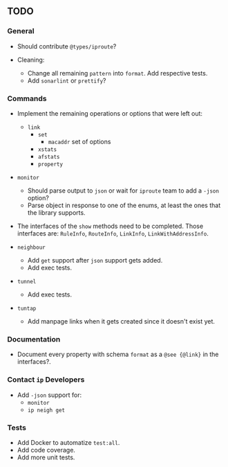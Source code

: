 ## TODO

### General

- Should contribute `@types/iproute`?

- Cleaning:
    - Change all remaining `pattern` into `format`. Add respective tests.
    - Add `sonarlint` or `prettify`?

### Commands

- Implement the remaining operations or options that were left out:
  - `link`
    - `set`
      - `macaddr` set of options
    - `xstats`
    - `afstats`
    - `property`
    
- `monitor`
  - Should parse output to `json` or wait for `iproute` team to add a `-json` option?
  - Parse object in response to one of the enums, at least the ones that the library supports.

- The interfaces of the `show` methods need to be completed. 
  Those interfaces are: `RuleInfo`, `RouteInfo`, `LinkInfo`, `LinkWithAddressInfo`.

- `neighbour`
  - Add `get` support after `json` support gets added.
  - Add exec tests.

- `tunnel`
  - Add exec tests.

- `tuntap`
  - Add manpage links when it gets created since it doesn't exist yet.

### Documentation

- Document every property with schema `format` as a `@see {@link}` in the interfaces?.

### Contact `ip` Developers

- Add `-json` support for:
  - `monitor`
  - `ip neigh get`

### Tests

- Add Docker to automatize `test:all`.
- Add code coverage.
- Add more unit tests. 
